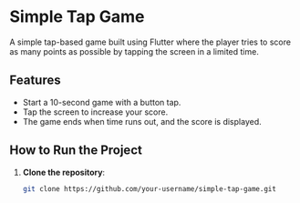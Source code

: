 # Simple Tap Game

A simple tap-based game built using Flutter where the player tries to score as many points as possible by tapping the screen in a limited time.

## Features

- Start a 10-second game with a button tap.
- Tap the screen to increase your score.
- The game ends when time runs out, and the score is displayed.

## How to Run the Project

1. **Clone the repository**:
   ```bash
   git clone https://github.com/your-username/simple-tap-game.git

